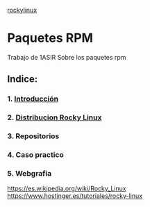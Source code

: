 [rockylinux](/img/rockylinux.png)
# Paquetes RPM
Trabajo de 1ASIR Sobre los paquetes rpm

## Indice:
### 1. [Introducción](/documentos/introducción.md)
### 2. [Distribucion Rocky Linux](/documentos/distro.md)
### 3. Repositorios
### 4. Caso practico
### 5. Webgrafia
https://es.wikipedia.org/wiki/Rocky_Linux
https://www.hostinger.es/tutoriales/rocky-linux
